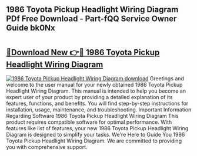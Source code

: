 ## 1986 Toyota Pickup Headlight Wiring Diagram PDf Free Download - Part-fQQ Service Owner Guide bk0Nx

# <h2><a href="http://dfs4dyr.blite.top/?on=1986+Toyota+Pickup+Headlight+Wiring+Diagram">🔗Download New 👉🔴 1986 Toyota Pickup Headlight Wiring Diagram</a></h2>

[![1986 Toyota Pickup Headlight Wiring Diagram download](https://i.imgur.com/lujVjoI.png)](http://dfs4dyr.blite.top/?on=1986+Toyota+Pickup+Headlight+Wiring+Diagram)
Greetings and welcome to the user manual for your newly obtained 1986 Toyota Pickup Headlight Wiring Diagram. This manual is intended to help you become an expert user of your product by providing a detailed explanation of its features, functions, and benefits. You will find step-by-step instructions for installation, usage, maintenance, and troubleshooting. Important Information Regarding Software 1986 Toyota Pickup Headlight Wiring Diagram This product requires compatible software for optimal performance. With features like list of features, your new 1986 Toyota Pickup Headlight Wiring Diagram is designed to simplify your tasks. We're Here to Guide You 1986 Toyota Pickup Headlight Wiring Diagram. We are committed to providing you with comprehensive support.
